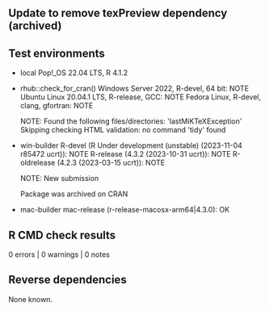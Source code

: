 ## Update to remove texPreview dependency (archived)

## Test environments
* local Pop!_OS 22.04 LTS, R 4.1.2
* rhub::check_for_cran() 
    Windows Server 2022, R-devel, 64 bit:     NOTE
    Ubuntu Linux 20.04.1 LTS, R-release, GCC: NOTE
    Fedora Linux, R-devel, clang, gfortran:   NOTE
    
    NOTE: 
    Found the following files/directories:
      'lastMiKTeXException'
    Skipping checking HTML validation: no command 'tidy' found
* win-builder
    R-devel (R Under development (unstable) (2023-11-04 r85472 ucrt)): NOTE
    R-release (4.3.2 (2023-10-31 ucrt)):    NOTE
    R-oldrelease (4.2.3 (2023-03-15 ucrt)): NOTE  
    
    NOTE: New submission

    Package was archived on CRAN
* mac-builder
    mac-release (r-release-macosx-arm64|4.3.0): OK
    

## R CMD check results

0 errors | 0 warnings | 0 notes

## Reverse dependencies

None known.
